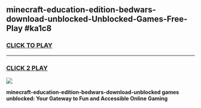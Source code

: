 
## minecraft-education-edition-bedwars-download-unblocked-Unblocked-Games-Free-Play #ka1c8
<h3>
<a href="https://us.freeplayer.one?title=minecraft-education-edition-bedwars-download-unblocked&ref=9M">CLICK TO PLAY</a></h3>
<hr>

<h3>
<a href="https://us.freeplayer.one?title=minecraft-education-edition-bedwars-download-unblocked&ref=9M">CLICK 2 PLAY</a>
  
</h3>

<a href="https://us.freeplayer.one?title=minecraft-education-edition-bedwars-download-unblocked&ref=9M"><img src="https://clearcache.store/games.png"></a>


**minecraft-education-edition-bedwars-download-unblocked games unblocked: Your Gateway to Fun and Accessible Online Gaming**
